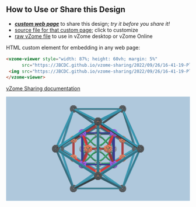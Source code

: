 
## How to Use or Share this Design

 - [***custom web page***][post] to share this design; *try it before you share it!*
 - [source file for that custom page][source]; click to customize
 - [raw vZome file][raw] to use in vZome desktop or vZome Online
 
 HTML custom element for embedding in any web page:
 ```html
<vzome-viewer style="width: 87%; height: 60vh; margin: 5%"
       src="https://JBCDC.github.io/vzome-sharing/2022/09/26/16-41-19-PlatonicSolids2/PlatonicSolids2.vZome" >
  <img src="https://JBCDC.github.io/vzome-sharing/2022/09/26/16-41-19-PlatonicSolids2/PlatonicSolids2.png" />
</vzome-viewer>
 ```

[vZome Sharing documentation](https://vzome.github.io/vzome/sharing.html#how-it-works)

![Image](<PlatonicSolids2.png>)


[post]: <https://JBCDC.github.io/vzome-sharing/2022/09/26/PlatonicSolids2-16-41-19.html>
[source]: <https://github.com/JBCDC/vzome-sharing/edit/main/_posts/2022-09-26-PlatonicSolids2-16-41-19.md>
[raw]: <https://raw.githubusercontent.com/JBCDC/vzome-sharing/main/2022/09/26/16-41-19-PlatonicSolids2/PlatonicSolids2.vZome>